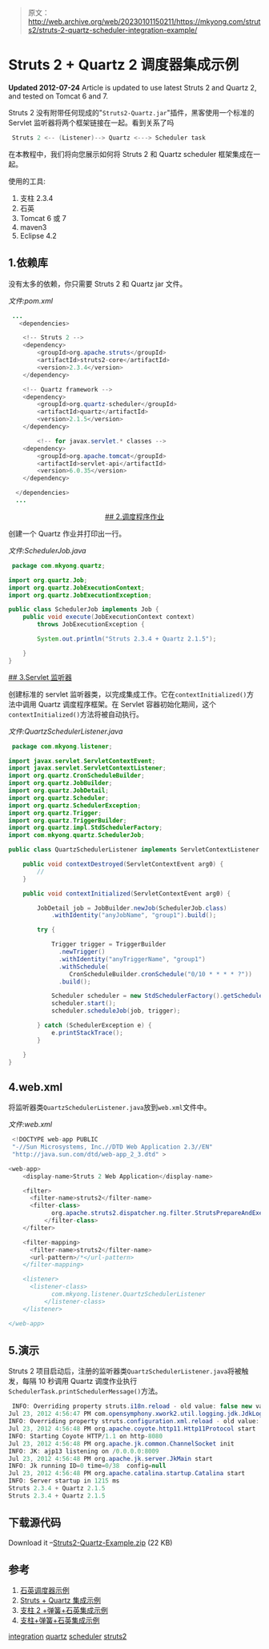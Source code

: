 > 原文：<http://web.archive.org/web/20230101150211/https://mkyong.com/struts2/struts-2-quartz-scheduler-integration-example/>

# Struts 2 + Quartz 2 调度器集成示例

**Updated 2012-07-24**
Article is updated to use latest Struts 2 and Quartz 2, and tested on Tomcat 6 and 7.

Struts 2 没有附带任何现成的"`Struts2-Quartz.jar`"插件，黑客使用一个标准的 Servlet 监听器将两个框架链接在一起。看到关系了吗

```java
 Struts 2 <-- (Listener)--> Quartz <---> Scheduler task 
```

在本教程中，我们将向您展示如何将 Struts 2 和 Quartz scheduler 框架集成在一起。

使用的工具:

1.  支柱 2.3.4
2.  石英
3.  Tomcat 6 或 7
4.  maven3
5.  Eclipse 4.2

## 1.依赖库

没有太多的依赖，你只需要 Struts 2 和 Quartz jar 文件。

*文件:pom.xml*

```java
 ...
   <dependencies>

	<!-- Struts 2 -->
	<dependency>
		<groupId>org.apache.struts</groupId>
		<artifactId>struts2-core</artifactId>
		<version>2.3.4</version>
	</dependency>

	<!-- Quartz framework -->
	<dependency>
		<groupId>org.quartz-scheduler</groupId>
		<artifactId>quartz</artifactId>
		<version>2.1.5</version>
	</dependency>

        <!-- for javax.servlet.* classes -->
	<dependency>
		<groupId>org.apache.tomcat</groupId>
		<artifactId>servlet-api</artifactId>
		<version>6.0.35</version>
	</dependency>

  </dependencies> 
  ... 
```

 <ins class="adsbygoogle" style="display:block; text-align:center;" data-ad-format="fluid" data-ad-layout="in-article" data-ad-client="ca-pub-2836379775501347" data-ad-slot="6894224149">## 2.调度程序作业

创建一个 Quartz 作业并打印出一行。

*文件:SchedulerJob.java*

```java
 package com.mkyong.quartz;

import org.quartz.Job;
import org.quartz.JobExecutionContext;
import org.quartz.JobExecutionException;

public class SchedulerJob implements Job {
	public void execute(JobExecutionContext context)
		throws JobExecutionException {

		System.out.println("Struts 2.3.4 + Quartz 2.1.5");

	}
} 
```

 <ins class="adsbygoogle" style="display:block" data-ad-client="ca-pub-2836379775501347" data-ad-slot="8821506761" data-ad-format="auto" data-ad-region="mkyongregion">## 3.Servlet 监听器

创建标准的 servlet 监听器类，以完成集成工作。它在`contextInitialized()`方法中调用 Quartz 调度程序框架。在 Servlet 容器初始化期间，这个`contextInitialized()`方法将被自动执行。

*文件:QuartzSchedulerListener.java*

```java
 package com.mkyong.listener;

import javax.servlet.ServletContextEvent;
import javax.servlet.ServletContextListener;
import org.quartz.CronScheduleBuilder;
import org.quartz.JobBuilder;
import org.quartz.JobDetail;
import org.quartz.Scheduler;
import org.quartz.SchedulerException;
import org.quartz.Trigger;
import org.quartz.TriggerBuilder;
import org.quartz.impl.StdSchedulerFactory;
import com.mkyong.quartz.SchedulerJob;

public class QuartzSchedulerListener implements ServletContextListener {

	public void contextDestroyed(ServletContextEvent arg0) {
		//
	}

	public void contextInitialized(ServletContextEvent arg0) {

		JobDetail job = JobBuilder.newJob(SchedulerJob.class)
			.withIdentity("anyJobName", "group1").build();

		try {

			Trigger trigger = TriggerBuilder
			  .newTrigger()
			  .withIdentity("anyTriggerName", "group1")
			  .withSchedule(
			     CronScheduleBuilder.cronSchedule("0/10 * * * * ?"))
			  .build();

			Scheduler scheduler = new StdSchedulerFactory().getScheduler();
			scheduler.start();
			scheduler.scheduleJob(job, trigger);

		} catch (SchedulerException e) {
			e.printStackTrace();
		}

	}
} 
```

## 4.web.xml

将监听器类`QuartzSchedulerListener.java`放到`web.xml`文件中。

*文件:web.xml*

```java
 <!DOCTYPE web-app PUBLIC
 "-//Sun Microsystems, Inc.//DTD Web Application 2.3//EN"
 "http://java.sun.com/dtd/web-app_2_3.dtd" >

<web-app>
	<display-name>Struts 2 Web Application</display-name>

	<filter>
	  <filter-name>struts2</filter-name>
	  <filter-class>
            org.apache.struts2.dispatcher.ng.filter.StrutsPrepareAndExecuteFilter
          </filter-class>
	</filter>

	<filter-mapping>
	  <filter-name>struts2</filter-name>
	  <url-pattern>/*</url-pattern>
	</filter-mapping>

	<listener>
	  <listener-class>
            com.mkyong.listener.QuartzSchedulerListener
          </listener-class>
	</listener>

</web-app> 
```

## 5.演示

Struts 2 项目启动后，注册的监听器类`QuartzSchedulerListener.java`将被触发，每隔 10 秒调用 Quartz 调度作业执行`SchedulerTask.printSchedulerMessage()`方法。

```java
 INFO: Overriding property struts.i18n.reload - old value: false new value: true
Jul 23, 2012 4:56:47 PM com.opensymphony.xwork2.util.logging.jdk.JdkLogger info
INFO: Overriding property struts.configuration.xml.reload - old value: false new value: true
Jul 23, 2012 4:56:48 PM org.apache.coyote.http11.Http11Protocol start
INFO: Starting Coyote HTTP/1.1 on http-8080
Jul 23, 2012 4:56:48 PM org.apache.jk.common.ChannelSocket init
INFO: JK: ajp13 listening on /0.0.0.0:8009
Jul 23, 2012 4:56:48 PM org.apache.jk.server.JkMain start
INFO: Jk running ID=0 time=0/38  config=null
Jul 23, 2012 4:56:48 PM org.apache.catalina.startup.Catalina start
INFO: Server startup in 1215 ms
Struts 2.3.4 + Quartz 2.1.5
Struts 2.3.4 + Quartz 2.1.5 
```

## 下载源代码

Download it –[Struts2-Quartz-Example.zip](http://web.archive.org/web/20190223082206/http://www.mkyong.com/wp-content/uploads/2010/07/Struts2-Quartz-Example.zip) (22 KB)

## 参考

1.  [石英调度器示例](http://web.archive.org/web/20190223082206/http://www.mkyong.com/java/quartz-scheduler-example/)
2.  [Struts + Quartz 集成示例](http://web.archive.org/web/20190223082206/http://www.mkyong.com/struts/struts-quartz-scheduler-integration-example/)
3.  [支柱 2 +弹簧+石英集成示例](http://web.archive.org/web/20190223082206/http://www.mkyong.com/struts2/struts-2-spring-quartz-scheduler-integration-example/)
4.  [支柱+弹簧+石英集成示例](http://web.archive.org/web/20190223082206/http://www.mkyong.com/struts/struts-spring-quartz-scheduler-integration-example/)

[integration](http://web.archive.org/web/20190223082206/http://www.mkyong.com/tag/integration/) [quartz](http://web.archive.org/web/20190223082206/http://www.mkyong.com/tag/quartz/) [scheduler](http://web.archive.org/web/20190223082206/http://www.mkyong.com/tag/scheduler/) [struts2](http://web.archive.org/web/20190223082206/http://www.mkyong.com/tag/struts2/)







